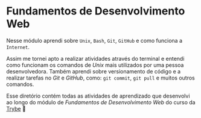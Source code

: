 # Fundamentos de Desenvolvimento Web

Nesse módulo aprendi sobre `Unix`, `Bash`, `Git`, `GitHub` e como funciona a `Internet`.

Assim me tornei apto a realizar atividades através do terminal e entendi como funcionam os comandos de _Unix_ mais utilizados por uma pessoa desenvolvedora. Também aprendi sobre versionamento de código e a realizar tarefas no _Git_ e _GitHub_, como: `git commit`, `git pull` e muitos outros comandos.

Esse diretório contém todas as atividades de aprendizado que desenvolvi ao longo do módulo de _Fundamentos de Desenvolvimento Web_ do curso da [Trybe](https://www.betrybe.com/) :rocket:
